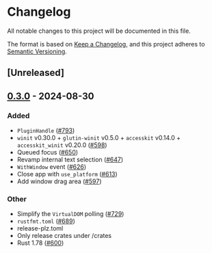 # Changelog
All notable changes to this project will be documented in this file.

The format is based on [Keep a Changelog](https://keepachangelog.com/en/1.0.0/),
and this project adheres to [Semantic Versioning](https://semver.org/spec/v2.0.0.html).

## [Unreleased]

## [0.3.0](https://github.com/marc2332/freya/compare/freya-common-v0.2.1...freya-common-v0.3.0) - 2024-08-30

### Added
- `PluginHandle` ([#793](https://github.com/marc2332/freya/pull/793))
- `winit` v0.30.0 + `glutin-winit` v0.5.0 + `accesskit` v0.14.0 + `accesskit_winit` v0.20.0  ([#598](https://github.com/marc2332/freya/pull/598))
- Queued focus ([#650](https://github.com/marc2332/freya/pull/650))
- Revamp internal text selection ([#647](https://github.com/marc2332/freya/pull/647))
- `WithWindow` event ([#626](https://github.com/marc2332/freya/pull/626))
- Close app with `use_platform` ([#613](https://github.com/marc2332/freya/pull/613))
- Add window drag area ([#597](https://github.com/marc2332/freya/pull/597))

### Other
- Simplify the `VirtualDOM` polling ([#729](https://github.com/marc2332/freya/pull/729))
- `rustfmt.toml` ([#689](https://github.com/marc2332/freya/pull/689))
- release-plz.toml
- Only release crates under /crates
- Rust 1.78 ([#600](https://github.com/marc2332/freya/pull/600))
